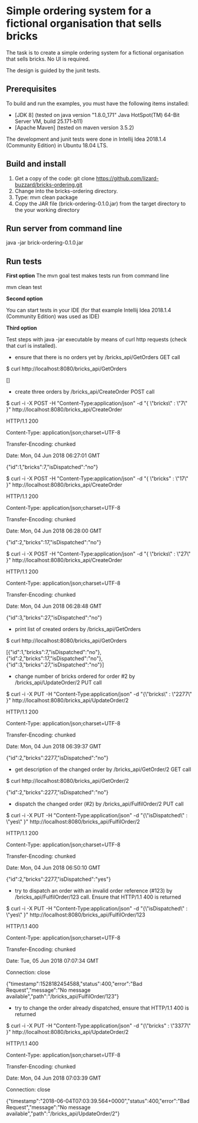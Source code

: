Simple ordering system for a fictional organisation that sells bricks
=====================================================================
The task is to create a simple ordering system for a fictional organisation that sells bricks. No UI is required.

The design is guided by the junit tests.

Prerequisites
-------------
To build and run the examples, you must have the following items installed:
+ [JDK 8] (tested on java version "1.8.0_171" Java HotSpot(TM) 64-Bit Server VM, build 25.171-b11)
+ [Apache Maven] (tested on maven version 3.5.2)

The development and junit tests were done in Intellij Idea 2018.1.4 (Community Edition) in Ubuntu 18.04 LTS.
 
Build and install
-----------------
1. Get a copy of the code: git clone https://github.com/lizard-buzzard/bricks-ordering.git
2. Change into the bricks-ordering directory.
3. Type: mvn clean package
4. Copy the JAR file (brick-ordering-0.1.0.jar) from the target directory to the your working directory

Run server from command line
---------------------------
java -jar brick-ordering-0.1.0.jar

Run tests
---------
**First option**
The mvn goal test makes tests run from command line

mvn clean test

**Second option**

You can start tests in your IDE (for that example Intellij Idea 2018.1.4 (Community Edition) was used as IDE)

**Third option**

Test steps with java -jar executable by means of curl http requests (check that curl is installed).
+ ensure that there is no orders yet by /bricks_api/GetOrders GET call

$ curl http://localhost:8080/bricks_api/GetOrders

[]
+ create three orders by /bricks_api/CreateOrder POST call

$ curl -i -X POST -H "Content-Type:application/json" -d "{  \\"bricks\\" : \\"7\\" }" http://localhost:8080/bricks_api/CreateOrder

  HTTP/1.1 200 
  
  Content-Type: application/json;charset=UTF-8
  
  Transfer-Encoding: chunked
  
  Date: Mon, 04 Jun 2018 06:27:01 GMT
  
  {"id":1,"bricks":7,"isDispatched":"no"}

$ curl -i -X POST -H "Content-Type:application/json" -d "{  \\"bricks\" : \\"17\\" }" http://localhost:8080/bricks_api/CreateOrder

  HTTP/1.1 200 
  
  Content-Type: application/json;charset=UTF-8
  
  Transfer-Encoding: chunked
  
  Date: Mon, 04 Jun 2018 06:28:00 GMT
    
  {"id":2,"bricks":17,"isDispatched":"no"}
 
  
$ curl -i -X POST -H "Content-Type:application/json" -d "{  \\"bricks\\" : \\"27\\" }" http://localhost:8080/bricks_api/CreateOrder

HTTP/1.1 200 

Content-Type: application/json;charset=UTF-8

Transfer-Encoding: chunked

Date: Mon, 04 Jun 2018 06:28:48 GMT

{"id":3,"bricks":27,"isDispatched":"no"}  
+ print list of created orders by /bricks_api/GetOrders

$ curl http://localhost:8080/bricks_api/GetOrders

[{"id":1,"bricks":7,"isDispatched":"no"},{"id":2,"bricks":17,"isDispatched":"no"},{"id":3,"bricks":27,"isDispatched":"no"}]

+ change number of bricks ordered for order #2 by /bricks_api/UpdateOrder/2 PUT call

$ curl -i -X PUT -H "Content-Type:application/json" -d "{\\"bricks\\" : \\"2277\\" }" http://localhost:8080/bricks_api/UpdateOrder/2

HTTP/1.1 200 

Content-Type: application/json;charset=UTF-8

Transfer-Encoding: chunked

Date: Mon, 04 Jun 2018 06:39:37 GMT

{"id":2,"bricks":2277,"isDispatched":"no"}

+ get description of the changed order by /bricks_api/GetOrder/2 GET call

$ curl http://localhost:8080/bricks_api/GetOrder/2

{"id":2,"bricks":2277,"isDispatched":"no"}

+ dispatch the changed order (#2) by /bricks_api/FulfilOrder/2 PUT call

$ curl -i -X PUT -H "Content-Type:application/json" -d "{\\"isDispatched\\" : \\"yes\\" }" http://localhost:8080/bricks_api/FulfilOrder/2

HTTP/1.1 200 

Content-Type: application/json;charset=UTF-8

Transfer-Encoding: chunked

Date: Mon, 04 Jun 2018 06:50:10 GMT

{"id":2,"bricks":2277,"isDispatched":"yes"}

+ try to dispatch an order with an invalid order reference (#123) by /bricks_api/FulfilOrder/123 call. Ensure that HTTP/1.1 400 is returned

$ curl -i -X PUT -H "Content-Type:application/json" -d "{\\"isDispatched\\" : \\"yes\\" }" http://localhost:8080/bricks_api/FulfilOrder/123

HTTP/1.1 400 

Content-Type: application/json;charset=UTF-8

Transfer-Encoding: chunked

Date: Tue, 05 Jun 2018 07:07:34 GMT

Connection: close

{"timestamp":1528182454588,"status":400,"error":"Bad Request","message":"No message available","path":"/bricks_api/FulfilOrder/123"} 

+ try to change the order already dispatched, ensure that HTTP/1.1 400 is returned

$ curl -i -X PUT -H "Content-Type:application/json" -d "{\\"bricks\" : \\"3377\\" }" http://localhost:8080/bricks_api/UpdateOrder/2

HTTP/1.1 400 

Content-Type: application/json;charset=UTF-8

Transfer-Encoding: chunked

Date: Mon, 04 Jun 2018 07:03:39 GMT

Connection: close

{"timestamp":"2018-06-04T07:03:39.564+0000","status":400,"error":"Bad Request","message":"No message available","path":"/bricks_api/UpdateOrder/2"}